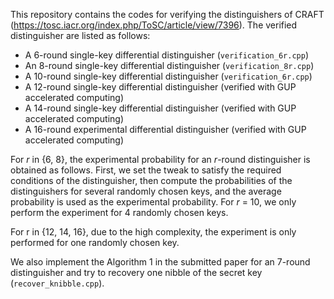 This repository contains the codes for verifying the distinguishers of CRAFT (https://tosc.iacr.org/index.php/ToSC/article/view/7396). The verified distinguisher are listed as follows:

- A 6-round single-key differential distinguisher  (`verification_6r.cpp`)
- An 8-round single-key differential distinguisher  (`verification_8r.cpp`)
- A 10-round single-key differential distinguisher  (`verification_6r.cpp`)
- A 12-round single-key differential distinguisher (verified with GUP accelerated computing)
- A 14-round single-key differential distinguisher (verified with GUP accelerated computing)
- A 16-round experimental differential distinguisher (verified with GUP accelerated computing)

For *r* in {6, 8}, the experimental probability for an *r*-round distinguisher is obtained as follows. First, we set the tweak to satisfy the required conditions of the distinguisher, then compute the probabilities of the distinguishers for several randomly chosen keys, and the average probability is used as the experimental probability. For *r* = 10, we only perform the experiment for 4 randomly chosen keys.

For r in {12, 14, 16}, due to the high complexity, the experiment is only performed for one randomly chosen key.

We also implement the Algorithm 1 in the submitted paper for an 7-round distinguisher and try to recovery one nibble of the secret key (`recover_knibble.cpp`). 


